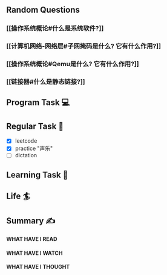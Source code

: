 ## Random Questions
### [[操作系统概论#什么是系统软件?]]

### [[计算机网络-网络层#子网掩码是什么? 它有什么作用?]]

### [[操作系统概论#Qemu是什么? 它有什么作用?]]

### [[链接器#什么是静态链接?]]



## Program Task  💻

## Regular Task  🤡
- [x] leetcode
- [x] practice "声乐"
- [ ] dictation

## Learning Task 🎯

## Life 🏄

## Summary ✍
####  WHAT HAVE I READ

#### WHAT HAVE I WATCH

#### WHAT HAVE I THOUGHT
